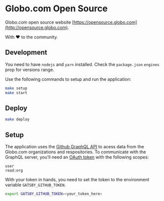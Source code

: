# Globo.com Open Source

Globo.com open source website [https://opensource.globo.com](http://opensource.globo.com).

With ❤️ to the community.

## Development

You need to have `nodejs` and `yarn` installed. Check the `package.json` `engines` prop for versions range.

Use the following commands to setup and run the application:

```bash
make setup
make start
```

## Deploy

```bash
make deploy
```

## Setup

The application uses the [Github GraphQL API](https://developer.github.com/v4/) to acess data from the Globo.com organizations and respositories. To communicate with the GraphQL server, you'll need an [OAuth token](https://help.github.com/articles/creating-a-personal-access-token-for-the-command-line/) with the following scopes:

```
user
read:org
```

With your token in hands, you need to set the token to the environment variable `GATSBY_GITHUB_TOKEN`.

```bash
export GATSBY_GITHUB_TOKEN=<your_token_here>
```
